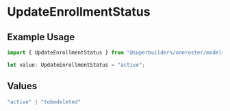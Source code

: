 # UpdateEnrollmentStatus

## Example Usage

```typescript
import { UpdateEnrollmentStatus } from "@superbuilders/oneroster/models/operations";

let value: UpdateEnrollmentStatus = "active";
```

## Values

```typescript
"active" | "tobedeleted"
```